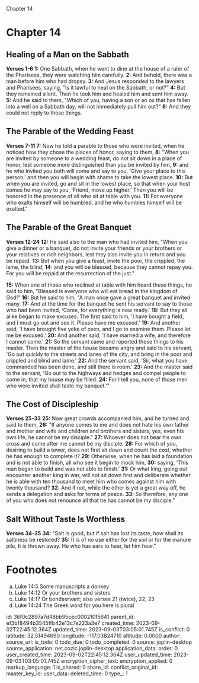 Chapter 14

# Chapter 14
## Healing of a Man on the Sabbath
**Verses 1-6**
**1:** One Sabbath, when he went to dine at the house of a ruler of the Pharisees, they were watching him carefully.
**2:** And behold, there was a man before him who had dropsy.
**3:** And Jesus responded to the lawyers and Pharisees, saying, "Is it lawful to heal on the Sabbath, or not?"
**4:** But they remained silent. Then he took him and healed him and sent him away.
**5:** And he said to them, "Which of you, having a son or an ox that has fallen into a well on a Sabbath day, will not immediately pull him out?"
**6:** And they could not reply to these things.

## The Parable of the Wedding Feast
**Verses 7-11**
**7:** Now he told a parable to those who were invited, when he noticed how they chose the places of honor, saying to them,
**8:** "When you are invited by someone to a wedding feast, do not sit down in a place of honor, lest someone more distinguished than you be invited by him,
**9:** and he who invited you both will come and say to you, 'Give your place to this person,' and then you will begin with shame to take the lowest place.
**10:** But when you are invited, go and sit in the lowest place, so that when your host comes he may say to you, 'Friend, move up higher.' Then you will be honored in the presence of all who sit at table with you.
**11:** For everyone who exalts himself will be humbled, and he who humbles himself will be exalted."

## The Parable of the Great Banquet
**Verses 12-24**
**12:** He said also to the man who had invited him, "When you give a dinner or a banquet, do not invite your friends or your brothers or your relatives or rich neighbors, lest they also invite you in return and you be repaid.
**13:** But when you give a feast, invite the poor, the crippled, the lame, the blind,
**14:** and you will be blessed, because they cannot repay you. For you will be repaid at the resurrection of the just."

**15:** When one of those who reclined at table with him heard these things, he said to him, "Blessed is everyone who will eat bread in the kingdom of God!"
**16:** But he said to him, "A man once gave a great banquet and invited many.
**17:** And at the time for the banquet he sent his servant to say to those who had been invited, 'Come, for everything is now ready.'
**18:** But they all alike began to make excuses. The first said to him, 'I have bought a field, and I must go out and see it. Please have me excused.'
**19:** And another said, 'I have brought five yoke of oxen, and I go to examine them. Please let me be excused.'
**20:** And another said, 'I have married a wife, and therefore I cannot come.'
**21:** So the servant came and reported these things to his master. Then the master of the house became angry and said to his servant, 'Go out quickly to the streets and lanes of the city, and bring in the poor and crippled and blind and lame.'
**22:** And the servant said, 'Sir, what you have commanded has been done, and still there is room.'
**23:** And the master said to the servant, 'Go out to the highways and hedges and compel people to come in, that my house may be filled.
**24:** For I tell you, none of those men who were invited shall taste my banquet.'"

## The Cost of Discipleship
**Verses 25-33**
**25:** Now great crowds accompanied him, and he turned and said to them,
**26:** "If anyone comes to me and does not hate his own father and mother and wife and children and brothers and sisters, yes, even his own life, he cannot be my disciple."
**27:** Whoever does not bear his own cross and come after me cannot be my disciple.
**28:** For which of you, desiring to build a tower, does not first sit down and count the cost, whether he has enough to complete it?
**29:** Otherwise, when he has laid a foundation and is not able to finish, all who see it begin to mock him,
**30:** saying, 'This man began to build and was not able to finish.'
**31:** Or what king, going out encounter another king in war, will not sit down first and deliberate whether he is able with ten thousand to meet him who comes against him with twenty thousand?
**32:** And if not, while the other is yet a great way off, he sends a delegation and asks for terms of peace.
**33:** So therefore, any one of you who does not renounce all that he has cannot be my disciple."

## Salt Without Taste Is Worthless
**Verses 34-35**
**34:** "Salt is good, but if salt has lost its taste, how shall its saltiness be restored?
**35:** It is of no use either for the soil or for the manure pile, It is thrown away. He who has ears to hear, let him hear."

# Footnotes
<ol type='a'>
	<li>Luke 14:5 Some manuscripts a donkey</li>
	<li>Luke 14:12 Or your brothers and sisters</li>
	<li>Luke 14:17 Or bondservant; also verses 21 (twice), 22, 23</li>
	<li>Luke 14:24 The Greek word for you here is plural</li>
</ol>


id: 36f0c2897a7d48bb95cec000210f5641
parent_id: ef3bf8494b3545ffb42e13c7e223a3e7
created_time: 2023-09-02T22:45:12.364Z
updated_time: 2023-09-03T03:05:01.745Z
is_conflict: 0
latitude: 32.51494690
longitude: -117.03824710
altitude: 0.0000
author: 
source_url: 
is_todo: 0
todo_due: 0
todo_completed: 0
source: joplin-desktop
source_application: net.cozic.joplin-desktop
application_data: 
order: 0
user_created_time: 2023-09-02T22:45:12.364Z
user_updated_time: 2023-09-03T03:05:01.745Z
encryption_cipher_text: 
encryption_applied: 0
markup_language: 1
is_shared: 0
share_id: 
conflict_original_id: 
master_key_id: 
user_data: 
deleted_time: 0
type_: 1